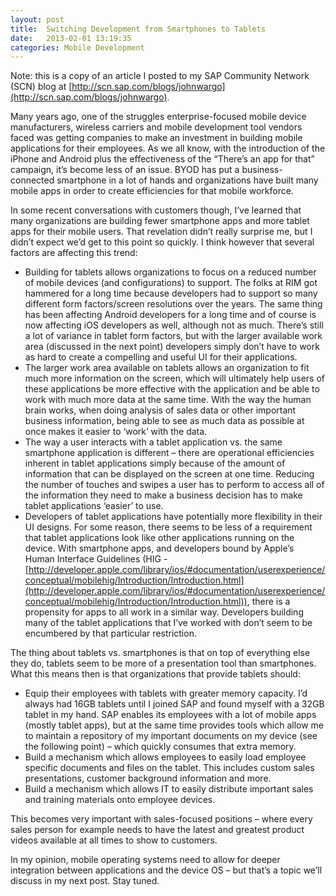 ```yaml
---
layout: post
title:  Switching Development from Smartphones to Tablets
date:   2013-02-01 13:19:35
categories: Mobile Development
---
```

Note: this is a copy of an article I posted to my SAP Community Network (SCN) blog at [http://scn.sap.com/blogs/johnwargo](http://scn.sap.com/blogs/johnwargo).

Many years ago, one of the struggles enterprise-focused mobile device manufacturers, wireless carriers and mobile development tool vendors faced was getting companies to make an investment in building mobile applications for their employees. As we all know, with the introduction of the iPhone and Android plus the effectiveness of the “There’s an app for that” campaign, it’s become less of an issue. BYOD has put a business-connected smartphone in a lot of hands and organizations have built many mobile apps in order to create efficiencies for that mobile workforce.

In some recent conversations with customers though, I’ve learned that many organizations are building fewer smartphone apps and more tablet apps for their mobile users. That revelation didn’t really surprise me, but I didn’t expect we’d get to this point so quickly. I think however that several factors are affecting this trend:

*   Building for tablets allows organizations to focus on a reduced number of mobile devices (and configurations) to support. The folks at RIM got hammered for a long time because developers had to support so many different form factors/screen resolutions over the years. The same thing has been affecting Android developers for a long time and of course is now affecting iOS developers as well, although not as much. There’s still a lot of variance in tablet form factors, but with the larger available work area (discussed in the next point) developers simply don’t have to work as hard to create a compelling and useful UI for their applications.
*   The larger work area available on tablets allows an organization to fit much more information on the screen, which will ultimately help users of these applications be more effective with the application and be able to work with much more data at the same time. With the way the human brain works, when doing analysis of sales data or other important business information, being able to see as much data as possible at once makes it easier to ‘work’ with the data.
*   The way a user interacts with a tablet application vs. the same smartphone application is different – there are operational efficiencies inherent in tablet applications simply because of the amount of information that can be displayed on the screen at one time. Reducing the number of touches and swipes a user has to perform to access all of the information they need to make a business decision has to make tablet applications ‘easier’ to use.
*   Developers of tablet applications have potentially more flexibility in their UI designs. For some reason, there seems to be less of a requirement that tablet applications look like other applications running on the device. With smartphone apps, and developers bound by Apple’s Human Interface Guidelines (HIG - [http://developer.apple.com/library/ios/#documentation/userexperience/conceptual/mobilehig/Introduction/Introduction.html](http://developer.apple.com/library/ios/#documentation/userexperience/conceptual/mobilehig/Introduction/Introduction.html)), there is a propensity for apps to all work in a similar way. Developers building many of the tablet applications that I’ve worked with don’t seem to be encumbered by that particular restriction.

The thing about tablets vs. smartphones is that on top of everything else they do, tablets seem to be more of a presentation tool than smartphones. What this means then is that organizations that provide tablets should:

*   Equip their employees with tablets with greater memory capacity. I’d always had 16GB tablets until I joined SAP and found myself with a 32GB tablet in my hand. SAP enables its employees with a lot of mobile apps (mostly tablet apps), but at the same time provides tools which allow me to maintain a repository of my important documents on my device (see the following point) – which quickly consumes that extra memory.
*   Build a mechanism which allows employees to easily load employee specific documents and files on the tablet. This includes custom sales presentations, customer background information and more.
*   Build a mechanism which allows IT to easily distribute important sales and training materials onto employee devices.

This becomes very important with sales-focused positions – where every sales person for example needs to have the latest and greatest product videos available at all times to show to customers.

In my opinion, mobile operating systems need to allow for deeper integration between applications and the device OS – but that’s a topic we’ll discuss in my next post. Stay tuned.